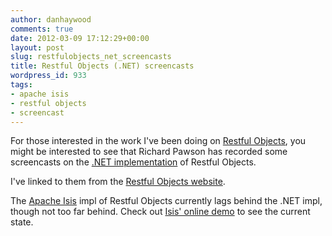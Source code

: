 ```yaml
---
author: danhaywood
comments: true
date: 2012-03-09 17:12:29+00:00
layout: post
slug: restfulobjects_net_screencasts
title: Restful Objects (.NET) screencasts
wordpress_id: 933
tags:
- apache isis
- restful objects
- screencast
---
```


For those interested in the work I've been doing on [Restful Objects](http://restfulobjects.org), you might be interested to see that Richard Pawson has recorded some screencasts on the [.NET implementation](http://restfulobjects.codeplex.com) of Restful Objects.

I've linked to them from the [Restful Objects website](http://restfulobjects.org/screencasts/).

The [Apache Isis](http://incubator.apache.org/isis) impl of Restful Objects currently lags behind the .NET impl, though not too far behind.  Check out [Isis' online demo](http://mmyco.co.uk:8180/isis-onlinedemo) to see the current state.

